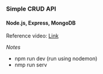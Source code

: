 ### Simple CRUD API
#### Node.js, Express, MongoDB

Reference video: [Link](https://www.youtube.com/watch?v=_7UQPve99r4&t=97s)

*Notes*
- npm run dev (run using nodemon)
- nmp run serv